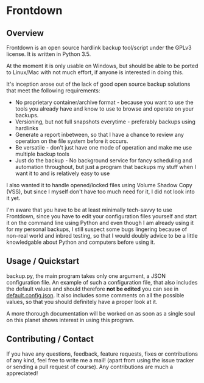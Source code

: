 # Frontdown

## Overview
Frontdown is an open source hardlink backup tool/script under the GPLv3 license. It is written in Python 3.5.

At the moment it is only usable on Windows, but should be able to be ported to Linux/Mac with not much effort, if anyone is interested in doing this.

It's inception arose out of the lack of good open source backup solutions that meet the following requirements:
* No proprietary container/archive format - because you want to use the tools you already have and know to use to browse and operate on your backups.
* Versioning, but not full snapshots everytime - preferably backups using hardlinks
* Generate a report inbetween, so that I have a chance to review any operation on the file system before it occurs.
* Be versatile - don't just have one mode of operation and make me use multiple backup tools
* Just do the backup - No background service for fancy scheduling and automation throughout, but just a program that backups my stuff when I want it to and is relatively easy to use

I also wanted it to handle opened/locked files using Volume Shadow Copy (VSS), but since I myself don't have too much need for it, I did not look into it yet.

I'm aware that you have to be at least minimally tech-savvy to use Frontdown, since you have to edit your configuration files yourself and start it on the command line using Python and even though I am already using it for my personal backups, I still suspect some bugs lingering because of non-real world and inbred testing, so that I would doubly advice to be a little knowledgable about Python and computers before using it.

## Usage / Quickstart
backup.py, the main program takes only one argument, a JSON configuration file. An example of such a configuration file, that also includes the default values and should therefore **not be edited** you can see in [default.config.json](https://github.com/pfirsich/Frontdown/blob/master/default.config.json). 
It also includes some comments on all the possible values, so that you should definitely have a proper look at it.

A more thorough documentation will be worked on as soon as a single soul on this planet shows interest in using this program.

## Contributing / Contact
If you have any questions, feedback, feature requests, fixes or contributions of any kind, feel free to write me a mail! (apart from using the issue tracker or sending a pull request of course). Any contributions are much a appreciated!